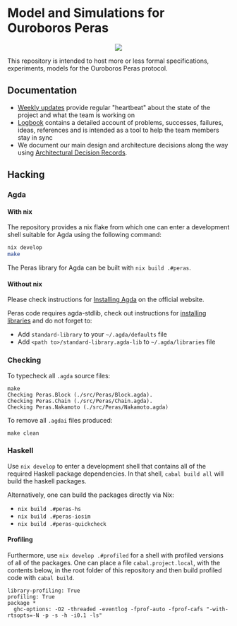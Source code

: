 # Model and Simulations for Ouroboros Peras

<div align="center">
  <a href="https://github.com/input-output-hk/peras-design/actions/workflows/ci.yaml"><img src="https://github.com/input-output-hk/peras-design/actions/workflows/ci.yaml/badge.svg" /></a>
</div>

This repository is intended to host more or less formal specifications, experiments, models for the Ouroboros Peras protocol.

## Documentation

* [Weekly updates](docs/weekly) provide regular "heartbeat" about the
  state of the project and what the team is working on
* [Logbook](Logbook.md) contains a detailed account of problems,
  successes, failures, ideas, references and is intended as a tool to
  help the team members stay in sync
* We document our main design and architecture decisions along the way
  using [Architectural Decision Records](./docs/adr).

## Hacking

### Agda

#### With nix

The repository provides a nix flake from which one can enter a development shell suitable for Agda using the following command:

```bash
nix develop
make
```

The Peras library for Agda can be built with `nix build .#peras`.

#### Without nix

Please check instructions for [Installing Agda](https://agda.readthedocs.io/en/latest/getting-started/installation.html) on the official website.

Peras code requires agda-stdlib, check out instructions for [installing libraries](https://agda.readthedocs.io/en/latest/tools/package-system.html) and do not forget to:

* Add `standard-library` to your `~/.agda/defaults` file
* Add `<path to>/standard-library.agda-lib` to `~/.agda/libraries` file

### Checking

To typecheck all `.agda` source files:

```
make
Checking Peras.Block (./src/Peras/Block.agda).
Checking Peras.Chain (./src/Peras/Chain.agda).
Checking Peras.Nakamoto (./src/Peras/Nakamoto.agda)
```

To remove all `.agdai` files produced:

```
make clean
```

### Haskell

Use `nix develop` to enter a development shell that contains all of the required Haskell package dependencies. In that shell, `cabal build all` will build the haskell packages.

Alternatively, one can build the packages directly via Nix:
- `nix build .#peras-hs`
- `nix build .#peras-iosim`
- `nix build .#peras-quickcheck`

#### Profiling

Furthermore, use `nix develop .#profiled` for a shell with profiled versions of all of the packages. One can place a file `cabal.project.local`, with the contents below, in the root folder of this repository and then build profiled code with `cabal build`.

```cabal
library-profiling: True
profiling: True
package *
  ghc-options: -O2 -threaded -eventlog -fprof-auto -fprof-cafs "-with-rtsopts=-N -p -s -h -i0.1 -ls"
```
